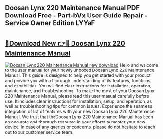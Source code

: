 ## Doosan Lynx 220 Maintenance Manual PDF Download Free - Part-bVx User Guide Repair - Service Owner Edition LYYaF

# <h2><a href="http://bc45389.oget.top/?id=Doosan+Lynx+220+Maintenance+Manual">🔗Download New 👉🔴 Doosan Lynx 220 Maintenance Manual</a></h2>

[![Doosan Lynx 220 Maintenance Manual new download](https://i.imgur.com/5g1atiW.png)](http://bc45389.oget.top/?id=Doosan+Lynx+220+Maintenance+Manual)
Hello and welcome to the user manual for your newly unboxed Doosan Lynx 220 Maintenance Manual. This guide is designed to help you get started with your product and provide you with a thorough understanding of its features, functions, and capabilities. You will find clear instructions for installation, operation, maintenance, and troubleshooting. To make the most of your Doosan Lynx 220 Maintenance Manual, please read this user manual carefully before use. It includes clear instructions for installation, setup, and operation, as well as troubleshooting tips for common issues. Experience the seamless integration of list of features with your new Doosan Lynx 220 Maintenance Manual. We trust that theDoosan Lynx 220 Maintenance Manual has been an accurate and thorough resource in your efforts to master your new device. In case of any queries or concerns, please do not hesitate to reach out to our customer service team.
